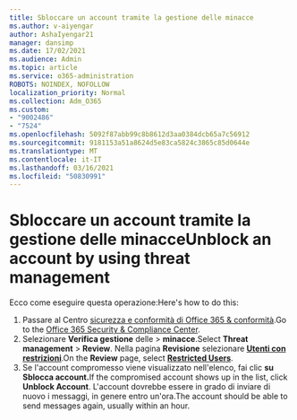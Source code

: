 ```yaml
---
title: Sbloccare un account tramite la gestione delle minacce
ms.author: v-aiyengar
author: AshaIyengar21
manager: dansimp
ms.date: 17/02/2021
ms.audience: Admin
ms.topic: article
ms.service: o365-administration
ROBOTS: NOINDEX, NOFOLLOW
localization_priority: Normal
ms.collection: Adm_O365
ms.custom:
- "9002486"
- "7524"
ms.openlocfilehash: 5092f87abb99c8b8612d3aa0384dcb65a7c56912
ms.sourcegitcommit: 9181153a51a8624d5e83ca5824c3865c85d0644e
ms.translationtype: MT
ms.contentlocale: it-IT
ms.lasthandoff: 03/16/2021
ms.locfileid: "50830991"
---
```

# <a name="unblock-an-account-by-using-threat-management"></a><span data-ttu-id="0a3c7-102">Sbloccare un account tramite la gestione delle minacce</span><span class="sxs-lookup"><span data-stu-id="0a3c7-102">Unblock an account by using threat management</span></span>

<span data-ttu-id="0a3c7-103">Ecco come eseguire questa operazione:</span><span class="sxs-lookup"><span data-stu-id="0a3c7-103">Here's how to do this:</span></span> 

1. <span data-ttu-id="0a3c7-104">Passare al Centro [sicurezza e conformità di Office 365 & conformità](https://go.microsoft.com/fwlink/p/?linkid=2077143).</span><span class="sxs-lookup"><span data-stu-id="0a3c7-104">Go to the [Office 365 Security & Compliance Center](https://go.microsoft.com/fwlink/p/?linkid=2077143).</span></span>
1. <span data-ttu-id="0a3c7-105">Selezionare **Verifica gestione** delle  >  **minacce**.</span><span class="sxs-lookup"><span data-stu-id="0a3c7-105">Select **Threat management** > **Review**.</span></span> <span data-ttu-id="0a3c7-106">Nella pagina **Revisione** selezionare **[Utenti con restrizioni](https://go.microsoft.com/fwlink/?linkid=2103514)**.</span><span class="sxs-lookup"><span data-stu-id="0a3c7-106">On the **Review** page, select **[Restricted Users](https://go.microsoft.com/fwlink/?linkid=2103514)**.</span></span>
1. <span data-ttu-id="0a3c7-107">Se l'account compromesso viene visualizzato nell'elenco, fai clic **su Sblocca account.**</span><span class="sxs-lookup"><span data-stu-id="0a3c7-107">If the compromised account shows up in the list, click **Unblock Account**.</span></span> <span data-ttu-id="0a3c7-108">L'account dovrebbe essere in grado di inviare di nuovo i messaggi, in genere entro un'ora.</span><span class="sxs-lookup"><span data-stu-id="0a3c7-108">The account should be able to send messages again, usually within an hour.</span></span>
